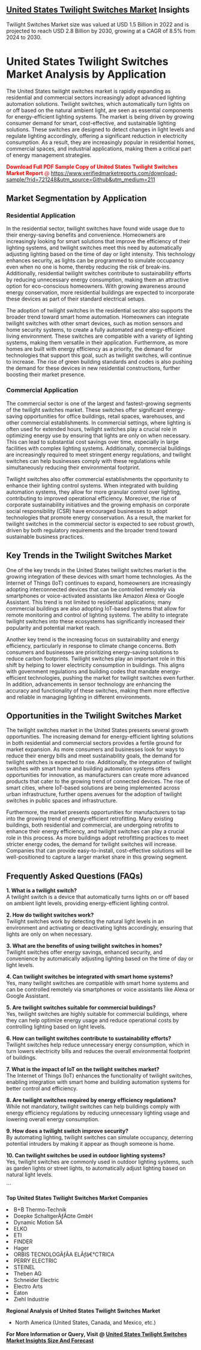 <h2><a href="https://www.verifiedmarketreports.com/download-sample/?rid=721248&amp;utm_source=Github&amp;utm_medium=211" target="_blank">United States Twilight Switches Market</a> Insights</h2><p>Twilight Switches Market size was valued at USD 1.5 Billion in 2022 and is projected to reach USD 2.8 Billion by 2030, growing at a CAGR of 8.5% from 2024 to 2030.</p><p><h1>United States Twilight Switches Market Analysis by Application</h1><p>The United States twilight switches market is rapidly expanding as residential and commercial sectors increasingly adopt advanced lighting automation solutions. Twilight switches, which automatically turn lights on or off based on the natural ambient light, are seen as essential components for energy-efficient lighting systems. The market is being driven by growing consumer demand for smart, cost-effective, and sustainable lighting solutions. These switches are designed to detect changes in light levels and regulate lighting accordingly, offering a significant reduction in electricity consumption. As a result, they are increasingly popular in residential homes, commercial spaces, and industrial applications, making them a critical part of energy management strategies.</p><p><p><span class=""><span style="color: #ff0000;"><strong>Download Full PDF Sample Copy of United States Twilight Switches Market Report</strong> @ </span><a href="https://www.verifiedmarketreports.com/download-sample/?rid=721248&amp;utm_source=Github&amp;utm_medium=211" target="_blank">https://www.verifiedmarketreports.com/download-sample/?rid=721248&amp;utm_source=Github&amp;utm_medium=211</a></span></p></p><h2>Market Segmentation by Application</h2><h3>Residential Application</h3><p>In the residential sector, twilight switches have found wide usage due to their energy-saving benefits and convenience. Homeowners are increasingly looking for smart solutions that improve the efficiency of their lighting systems, and twilight switches meet this need by automatically adjusting lighting based on the time of day or light intensity. This technology enhances security, as lights can be programmed to simulate occupancy even when no one is home, thereby reducing the risk of break-ins. Additionally, residential twilight switches contribute to sustainability efforts by reducing unnecessary energy consumption, making them an attractive option for eco-conscious homeowners. With growing awareness around energy conservation, more residential buildings are expected to incorporate these devices as part of their standard electrical setups.</p><p>The adoption of twilight switches in the residential sector also supports the broader trend toward smart home automation. Homeowners can integrate twilight switches with other smart devices, such as motion sensors and home security systems, to create a fully automated and energy-efficient living environment. These switches are compatible with a variety of lighting systems, making them versatile in their application. Furthermore, as more homes are built with energy efficiency as a priority, the demand for technologies that support this goal, such as twilight switches, will continue to increase. The rise of green building standards and codes is also pushing the demand for these devices in new residential constructions, further boosting their market presence.</p><h3>Commercial Application</h3><p>The commercial sector is one of the largest and fastest-growing segments of the twilight switches market. These switches offer significant energy-saving opportunities for office buildings, retail spaces, warehouses, and other commercial establishments. In commercial settings, where lighting is often used for extended hours, twilight switches play a crucial role in optimizing energy use by ensuring that lights are only on when necessary. This can lead to substantial cost savings over time, especially in large facilities with complex lighting systems. Additionally, commercial buildings are increasingly required to meet stringent energy regulations, and twilight switches can help businesses comply with these regulations while simultaneously reducing their environmental footprint.</p><p>Twilight switches also offer commercial establishments the opportunity to enhance their lighting control systems. When integrated with building automation systems, they allow for more granular control over lighting, contributing to improved operational efficiency. Moreover, the rise of corporate sustainability initiatives and the growing emphasis on corporate social responsibility (CSR) have encouraged businesses to adopt technologies that promote energy conservation. As a result, the market for twilight switches in the commercial sector is expected to see robust growth, driven by both regulatory requirements and the broader trend toward sustainable business practices.</p><h2>Key Trends in the Twilight Switches Market</h2><p>One of the key trends in the United States twilight switches market is the growing integration of these devices with smart home technologies. As the Internet of Things (IoT) continues to expand, homeowners are increasingly adopting interconnected devices that can be controlled remotely via smartphones or voice-activated assistants like Amazon Alexa or Google Assistant. This trend is not limited to residential applications; many commercial buildings are also adopting IoT-based systems that allow for remote monitoring and control of lighting systems. The ability to integrate twilight switches into these ecosystems has significantly increased their popularity and potential market reach.</p><p>Another key trend is the increasing focus on sustainability and energy efficiency, particularly in response to climate change concerns. Both consumers and businesses are prioritizing energy-saving solutions to reduce carbon footprints. Twilight switches play an important role in this shift by helping to lower electricity consumption in buildings. This aligns with government regulations and building codes that mandate energy-efficient technologies, pushing the market for twilight switches even further. In addition, advancements in sensor technology are enhancing the accuracy and functionality of these switches, making them more effective and reliable in managing lighting in different environments.</p><h2>Opportunities in the Twilight Switches Market</h2><p>The twilight switches market in the United States presents several growth opportunities. The increasing demand for energy-efficient lighting solutions in both residential and commercial sectors provides a fertile ground for market expansion. As more consumers and businesses look for ways to reduce their energy bills and meet sustainability goals, the demand for twilight switches is expected to rise. Additionally, the integration of twilight switches with smart home and building automation systems offers opportunities for innovation, as manufacturers can create more advanced products that cater to the growing trend of connected devices. The rise of smart cities, where IoT-based solutions are being implemented across urban infrastructure, further opens avenues for the adoption of twilight switches in public spaces and infrastructure.</p><p>Furthermore, the market presents opportunities for manufacturers to tap into the growing trend of energy-efficient retrofitting. Many existing buildings, both residential and commercial, are undergoing retrofits to enhance their energy efficiency, and twilight switches can play a crucial role in this process. As more buildings adopt retrofitting practices to meet stricter energy codes, the demand for twilight switches will increase. Companies that can provide easy-to-install, cost-effective solutions will be well-positioned to capture a larger market share in this growing segment.</p><h2>Frequently Asked Questions (FAQs)</h2><p><strong>1. What is a twilight switch?</strong><br>A twilight switch is a device that automatically turns lights on or off based on ambient light levels, providing energy-efficient lighting control.</p><p><strong>2. How do twilight switches work?</strong><br>Twilight switches work by detecting the natural light levels in an environment and activating or deactivating lights accordingly, ensuring that lights are only on when necessary.</p><p><strong>3. What are the benefits of using twilight switches in homes?</strong><br>Twilight switches offer energy savings, enhanced security, and convenience by automatically adjusting lighting based on the time of day or light levels.</p><p><strong>4. Can twilight switches be integrated with smart home systems?</strong><br>Yes, many twilight switches are compatible with smart home systems and can be controlled remotely via smartphones or voice assistants like Alexa or Google Assistant.</p><p><strong>5. Are twilight switches suitable for commercial buildings?</strong><br>Yes, twilight switches are highly suitable for commercial buildings, where they can help optimize energy usage and reduce operational costs by controlling lighting based on light levels.</p><p><strong>6. How can twilight switches contribute to sustainability efforts?</strong><br>Twilight switches help reduce unnecessary energy consumption, which in turn lowers electricity bills and reduces the overall environmental footprint of buildings.</p><p><strong>7. What is the impact of IoT on the twilight switches market?</strong><br>The Internet of Things (IoT) enhances the functionality of twilight switches, enabling integration with smart home and building automation systems for better control and efficiency.</p><p><strong>8. Are twilight switches required by energy efficiency regulations?</strong><br>While not mandatory, twilight switches can help buildings comply with energy efficiency regulations by reducing unnecessary lighting usage and lowering overall energy consumption.</p><p><strong>9. How does a twilight switch improve security?</strong><br>By automating lighting, twilight switches can simulate occupancy, deterring potential intruders by making it appear as though someone is home.</p><p><strong>10. Can twilight switches be used in outdoor lighting systems?</strong><br>Yes, twilight switches are commonly used in outdoor lighting systems, such as garden lights or street lights, to automatically adjust lighting based on natural light levels.</p>```</p><p><strong>Top United States Twilight Switches Market Companies</strong></p><div data-test-id=""><p><li>B+B Thermo-Technik</li><li> Doepke SchaltgerÃƒÂ¤te GmbH</li><li> Dynamic Motion SA</li><li> ELKO</li><li> ETI</li><li> FINDER</li><li> Hager</li><li> ORBIS TECNOLOGÃƒÂA ELÃƒâ€°CTRICA</li><li> PERRY ELECTRIC</li><li> STEINEL</li><li> Theben AG</li><li> Schneider Electric</li><li> Electro Arts</li><li> Eaton</li><li> Ziehl Industrie</li></p><div><strong>Regional Analysis of&nbsp;United States Twilight Switches Market</strong></div><ul><li dir="ltr"><p dir="ltr">North America&nbsp;(United States, Canada, and Mexico, etc.)</p></li></ul><p><strong>For More Information or Query, Visit @&nbsp;</strong><strong><a href="https://www.verifiedmarketreports.com/product/twilight-switches-market/?utm_source=Github&amp;utm_medium=211" target="_blank">United States Twilight Switches Market Insights Size And Forecast</a></strong></p></div>
